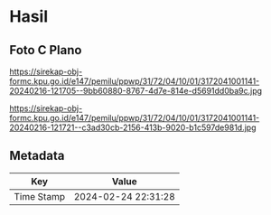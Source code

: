 # Hasil

## Foto C Plano

https://sirekap-obj-formc.kpu.go.id/e147/pemilu/ppwp/31/72/04/10/01/3172041001141-20240216-121705--9bb60880-8767-4d7e-814e-d5691dd0ba9c.jpg

https://sirekap-obj-formc.kpu.go.id/e147/pemilu/ppwp/31/72/04/10/01/3172041001141-20240216-121721--c3ad30cb-2156-413b-9020-b1c597de981d.jpg


## Metadata

| Key        | Value               |
| ---------- | ------------------- |
| Time Stamp | 2024-02-24 22:31:28 |




